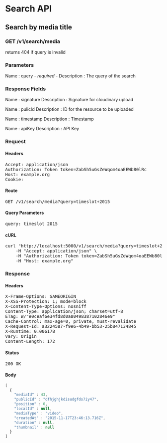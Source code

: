 # Search API

## Search by media title

### GET /v1/search/media

returns 404 if query is invalid



### Parameters

Name : query *- required -*
Description : The query of the search


### Response Fields

Name : signature
Description : Signature for cloudinary upload

Name : pulicId
Description : ID for the resource to be uploaded

Name : timestamp
Description : Timestamp

Name : apiKey
Description : API Key

### Request

#### Headers

<pre>Accept: application/json
Authorization: Token token=ZabSh5uGsZeWqom4oaEEWb80lRc
Host: example.org
Cookie: </pre>

#### Route

<pre>GET /v1/search/media?query=timeslot+2015</pre>

#### Query Parameters

<pre>query: timeslot 2015</pre>

#### cURL

<pre class="request">curl &quot;http://localhost:5000/v1/search/media?query=timeslot+2015&quot; -X GET \
	-H &quot;Accept: application/json&quot; \
	-H &quot;Authorization: Token token=ZabSh5uGsZeWqom4oaEEWb80lRc&quot; \
	-H &quot;Host: example.org&quot;</pre>

### Response

#### Headers

<pre>X-Frame-Options: SAMEORIGIN
X-XSS-Protection: 1; mode=block
X-Content-Type-Options: nosniff
Content-Type: application/json; charset=utf-8
ETag: W/&quot;e0ceaf6e34fd8d0a80498387102846e9&quot;
Cache-Control: max-age=0, private, must-revalidate
X-Request-Id: a3224587-f9e6-4b49-bb53-25b847134845
X-Runtime: 0.006178
Vary: Origin
Content-Length: 172</pre>

#### Status

<pre>200 OK</pre>

#### Body

```javascript
[
  {
    "mediaId" : 43,
    "publicId" : "dfhjghjkdisudgfds7iy47",
    "position" : 0,
    "localId" : null,
    "mediaType" : "video",
    "createdAt" : "2015-11-17T23:46:13.716Z",
    "duration" : null,
    "thumbnail" : null
  }
]
```
